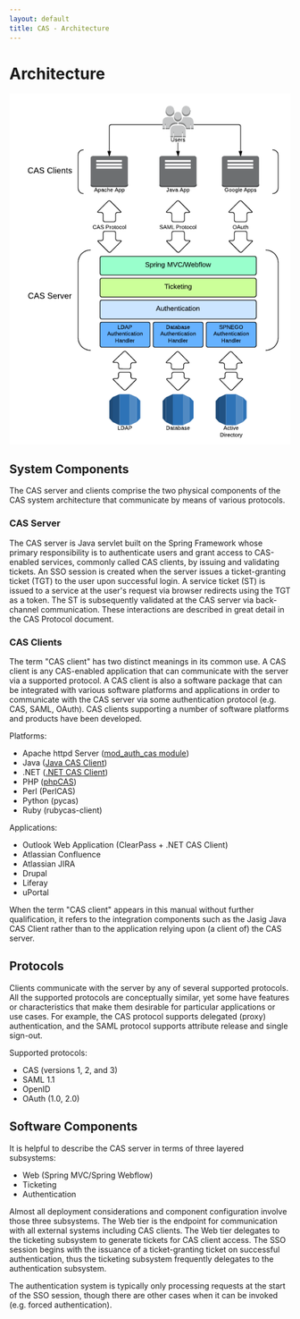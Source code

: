 ```yaml
---
layout: default
title: CAS - Architecture
---
```


# Architecture

![CAS Architecture Diagram](../images/cas_architecture.png "CAS Architecture Diagram")

## System Components
The CAS server and clients comprise the two physical components of the CAS system architecture that communicate
by means of various protocols.


### CAS Server
The CAS server is Java servlet built on the Spring Framework whose primary responsibility is to authenticate users
and grant access to CAS-enabled services, commonly called CAS clients, by issuing and validating tickets.
An SSO session is created when the server issues a ticket-granting ticket (TGT) to the user upon successful login.
A service ticket (ST) is issued to a service at the user's request via browser redirects using the TGT as a token.
The ST is subsequently validated at the CAS server via back-channel communication.
These interactions are described in great detail in the CAS Protocol document.


### CAS Clients
The term "CAS client" has two distinct meanings in its common use. A CAS client is any CAS-enabled application that
can communicate with the server via a supported protocol. A CAS client is also a software package that can be
integrated with various software platforms and applications in order to communicate with the CAS server via some
authentication protocol (e.g. CAS, SAML, OAuth). CAS clients supporting a number of software platforms and products
have been developed.

Platforms:

* Apache httpd Server ([mod_auth_cas module](https://wiki.jasig.org/display/CASC/mod_auth_cas))
* Java ([Java CAS Client](https://wiki.jasig.org/display/CASC/CAS+Client+for+Java+3.1))
* .NET ([.NET CAS Client](https://wiki.jasig.org/display/CASC/.Net+Cas+Client))
* PHP ([phpCAS](https://wiki.jasig.org/display/CASC/phpCAS))
* Perl (PerlCAS)
* Python (pycas)
* Ruby (rubycas-client)

Applications:

* Outlook Web Application (ClearPass + .NET CAS Client)
* Atlassian Confluence
* Atlassian JIRA
* Drupal
* Liferay
* uPortal

When the term "CAS client" appears in this manual without further qualification, it refers to the integration
components such as the Jasig Java CAS Client rather than to the application relying upon (a client of) the CAS server.


## Protocols
Clients communicate with the server by any of several supported protocols.  All the supported protocols are
conceptually similar, yet some have features or characteristics that make them desirable for particular applications or use cases. For example, the CAS protocol supports delegated (proxy) authentication, and the SAML protocol supports attribute release and single sign-out.

Supported protocols:

* CAS (versions 1, 2, and 3)
* SAML 1.1
* OpenID
* OAuth (1.0, 2.0)


## Software Components
It is helpful to describe the CAS server in terms of three layered subsystems:

* Web (Spring MVC/Spring Webflow)
* Ticketing
* Authentication

Almost all deployment considerations and component configuration involve those three subsystems. The Web tier is the endpoint for communication with all external systems including CAS clients. The Web tier delegates to the ticketing subsystem to generate tickets for CAS client access. The SSO session begins with the issuance of a ticket-granting ticket on successful authentication, thus the ticketing subsystem frequently delegates to the authentication subsystem.

The authentication system is typically only processing requests at the start of the SSO session, though there are other cases when it can be invoked (e.g. forced authentication).

